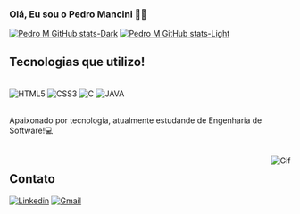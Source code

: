 
### Olá, Eu sou o Pedro Mancini 👋🏻



[![Pedro M GitHub stats-Dark](https://github-readme-stats.vercel.app/api?username=pedromancini&show_icons=true&theme=dark#gh-dark-mode-only)](https://github.com/pedromancini/github-readme-stats#gh-dark-mode-only)
[![Pedro M GitHub stats-Light](https://github-readme-stats.vercel.app/api?username=pedromancini&show_icons=true&theme=default#gh-light-mode-only)](https://github.com/pedromancini/github-readme-stats#gh-light-mode-only)


## Tecnologias que utilizo!

<div style="display: inline_block"><br/> 
<img align="center" alt="HTML5" src="https://img.shields.io/badge/HTML5-E34F26?style=for-the-badge&logo=html5&logoColor=white">
<img align="center" alt="CSS3" src="https://img.shields.io/badge/CSS3-1572B6?style=for-the-badge&logo=css3&logoColor=white">
<img align="center" alt="C" src="https://img.shields.io/badge/C-00599C?style=for-the-badge&logo=c&logoColor=white">
<img align="center" alt="JAVA" src="https://img.shields.io/badge/Java-ED8B00?style=for-the-badge&logo=openjdk&logoColor=white">
</div> <br/>

Apaixonado por tecnologia, atualmente estudande de Engenharia de Software!💻




<div style="display: inline_block"><br>
<img align="right" alt="Gif" src="https://cdn.discordapp.com/attachments/900754375482425374/1345776744829030411/tech_gif_with_words.gif?ex=67c5c7c3&is=67c47643&hm=ee5dc2432f4dae4f2edee6d96923d10506e24592f8150280cdfff497d9f927b5&">
<h2>Contato </h2>

[![Linkedin](https://img.shields.io/badge/LinkedIn-0077B5?style=for-the-badge&logo=linkedin&logoColor=white)](https://www.linkedin.com/in/pedromancini19/)
[![Gmail](https://img.shields.io/badge/Gmail-D14836?style=for-the-badge&logo=gmail&logoColor=white)](https://mail.google.com/mail/?view=cm&to=pedromancinitrab@gmail.com)
</div>


 
